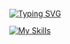 [![Typing SVG](https://readme-typing-svg.herokuapp.com?font=Fira+Code&weight=500&size=14&pause=1000&color=3DF79E&center=true&vCenter=true&random=false&width=435&lines=Rudemora+%3Chtml%3E+.css+js+php+%3A%3ALaravel)](https://git.io/typing-svg)

[![My Skills](https://skillicons.dev/icons?i=js,html,css,laravel,electron,figma,nodejs)](https://skillicons.dev)
